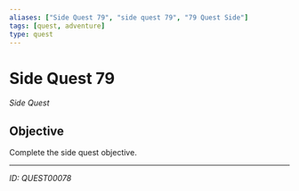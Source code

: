 ```yaml
---
aliases: ["Side Quest 79", "side quest 79", "79 Quest Side"]
tags: [quest, adventure]
type: quest
---
```


# Side Quest 79

*Side Quest*

## Objective
Complete the side quest objective.

---
*ID: QUEST00078*